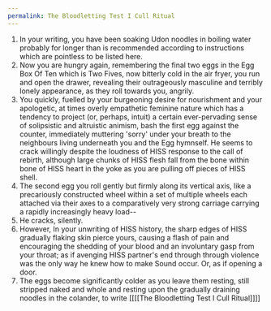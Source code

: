 ```yaml
---
permalink: The Bloodletting Test I Cull Ritual
---
```


1. In your writing, you have been soaking Udon noodles in boiling water probably for longer than is recommended according to instructions which are pointless to be listed here.
2. Now you are hungry again, remembering the final two eggs in the Egg Box Of Ten which is Two Fives, now bitterly cold in the air fryer, you run and open the drawer, revealing their outrageously masculine and terribly lonely appearance, as they roll towards you, angrily.
3. You quickly, fuelled by your burgeoning desire for nourishment and your apologetic, at times overly empathetic feminine nature which has a tendency to project (or, perhaps, intuit) a certain ever-pervading sense of solipsistic and altruistic animism, bash the first egg against the counter, immediately muttering 'sorry' under your breath to the neighbours living underneath you and the Egg hymnself. He seems to crack willingly despite the loudness of HISS response to the call of rebirth, although large chunks of HISS flesh fall from the bone within bone of HISS heart in the yoke as you are pulling off pieces of HISS shell.
4. The second egg you roll gently but firmly along its vertical axis, like a precariously constructed wheel within a set of multiple wheels each attached via their axes to a comparatively very strong carriage carrying a rapidly increasingly heavy load--
5. He cracks, silently. 
6. However, In your unwriting of HISS history, the sharp edges of HISS gradually flaking skin pierce yours, causing a flash of pain and encouraging the shedding of your blood and an involuntary gasp from your throat; as if avenging HISS partner's end through through violence was the only way he knew how to make Sound occur. Or, as if opening a door. 
7. The eggs become significantly colder as you leave them resting, still stripped naked and whole and resting upon the gradually draining noodles in the colander, to write [[[[The Bloodletting Test I Cull Ritual]]]]